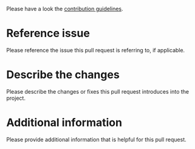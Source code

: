 Please have a look the [contribution guidelines](https://github.com/stammler/simframe/blob/master/.github/CONTRIBUTING.md).

# Reference issue

Please reference the issue this pull request is referring to, if applicable.

# Describe the changes

Please describe the changes or fixes this pull request introduces into the project.

# Additional information

Please provide additional information that is helpful for this pull request.
